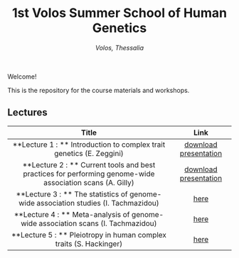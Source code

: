 <div align="center">
<h1>1st Volos Summer School of Human Genetics</h1>
<i>Volos, Thessalia</i>
</div>
<br>
<br>


Welcome! 

This is the repository for the course materials and workshops.

## Lectures
| Title | Link |
| :---: | :---: |
| **Lecture 1 : ** Introduction to complex trait genetics (E. Zeggini)| [download presentation](https://github.com/wtsi-team144/VolosSummerSchool/blob/master/Lectures/Lecture1.pptx)  |
| **Lecture 2 : ** Current tools and best practices for performing genome-wide association scans (A. Gilly)| [download presentation](https://github.com/wtsi-team144/VolosSummerSchool/blob/master/Lectures/Lecture2.pptx)  |
| **Lecture 3 : ** The statistics of genome-wide association studies (I. Tachmazidou)| [here](https://github.com/wtsi-team144/VolosSummerSchool/blob/master/Lectures/Lecture3.pptx)  |
| **Lecture 4 : ** Meta-analysis of genome-wide association scans (I. Tachmazidou)| [here](https://github.com/wtsi-team144/VolosSummerSchool/blob/master/Lectures/Lecture4.pptx)  |
| **Lecture 5 : ** Pleiotropy in human complex traits (S. Hackinger)| [here](https://github.com/wtsi-team144/VolosSummerSchool/blob/master/Lectures/Lecture5.pptx)  |
